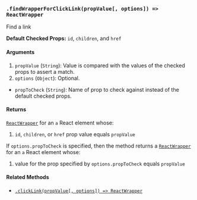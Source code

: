 ### `.findWrapperForClickLink(propValue[, options]) => ReactWrapper`

Find a link

**Default Checked Props:** `id`, `children`, and `href`

#### Arguments

1. `propValue` (`String`): Value is compared with the values of the checked props to assert a match.
2. `options` (`Object`): Optional.
  * `propToCheck` (`String`): Name of prop to check against instead of the default checked props.

#### Returns

[`ReactWrapper`][react-wrapper] for an `a` React element whose:
  1. `id`, `children`, or `href` prop value equals `propValue`

If `options.propToCheck` is specified, then the method returns a
[`ReactWrapper`][react-wrapper] for an `a` React element whose:
  1. value for the prop specified by `options.propToCheck` equals `propValue`

#### Related Methods

- [`.clickLink(propValue[, options]) => ReactWrapper`](clickLink.md)

[react-wrapper]: https://github.com/airbnb/enzyme/blob/master/docs/api/mount.md#reactwrapper-api

